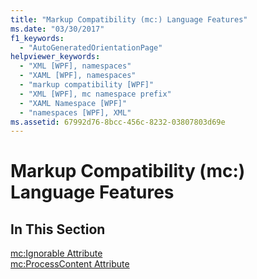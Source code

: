 ```yaml
---
title: "Markup Compatibility (mc:) Language Features"
ms.date: "03/30/2017"
f1_keywords: 
  - "AutoGeneratedOrientationPage"
helpviewer_keywords: 
  - "XML [WPF], namespaces"
  - "XAML [WPF], namespaces"
  - "markup compatibility [WPF]"
  - "XML [WPF], mc namespace prefix"
  - "XAML Namespace [WPF]"
  - "namespaces [WPF], XML"
ms.assetid: 67992d76-8bcc-456c-8232-03807803d69e
---
```

# Markup Compatibility (mc:) Language Features
## In This Section  
 [mc:Ignorable Attribute](mc-ignorable-attribute.md)  
  [mc:ProcessContent Attribute](mc-processcontent-attribute.md)
